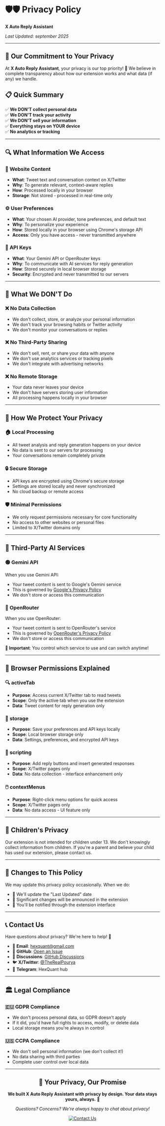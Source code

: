 # 🛡️🛡️ Privacy Policy

**X Auto Reply Assistant**

*Last Updated: september 2025*

---

## 🌟 Our Commitment to Your Privacy

At **X Auto Reply Assistant**, your privacy is our top priority! 🔐 We believe in complete transparency about how our extension works and what data (if any) we handle.

## 📋 Quick Summary

✅ **We DON'T collect personal data**  
✅ **We DON'T track your activity**  
✅ **We DON'T sell your information**  
✅ **Everything stays on YOUR device**  
✅ **No analytics or tracking**  

---

## 🔍 What Information We Access

### 📝 **Website Content**
- **What**: Tweet text and conversation context on X/Twitter
- **Why**: To generate relevant, context-aware replies
- **How**: Processed locally in your browser
- **Storage**: Not stored - processed in real-time only

### ⚙️ **User Preferences**
- **What**: Your chosen AI provider, tone preferences, and default text
- **Why**: To personalize your experience
- **How**: Stored locally in your browser using Chrome's storage API
- **Access**: Only you have access - never transmitted anywhere

### 🔑 **API Keys**
- **What**: Your Gemini API or OpenRouter keys
- **Why**: To communicate with AI services for reply generation
- **How**: Stored securely in local browser storage
- **Security**: Encrypted and never transmitted to our servers

---

## 🚫 What We DON'T Do

### ❌ **No Data Collection**
- We don't collect, store, or analyze your personal information
- We don't track your browsing habits or Twitter activity
- We don't monitor your conversations or replies

### ❌ **No Third-Party Sharing**
- We don't sell, rent, or share your data with anyone
- We don't use analytics services or tracking pixels
- We don't integrate with advertising networks

### ❌ **No Remote Storage**
- Your data never leaves your device
- We don't have servers storing user information
- All processing happens locally in your browser

---

## 🔐 How We Protect Your Privacy

### 🏠 **Local Processing**
- All tweet analysis and reply generation happens on your device
- No data is sent to our servers for processing
- Your conversations remain completely private

### 🔒 **Secure Storage**
- API keys are encrypted using Chrome's secure storage
- Settings are stored locally and never synchronized
- No cloud backup or remote access

### 🛡️ **Minimal Permissions**
- We only request permissions necessary for core functionality
- No access to other websites or personal files
- Limited to X/Twitter domains only

---

## 🤖 Third-Party AI Services

### 🟢 **Gemini API**
When you use Gemini API:
- Your tweet content is sent to Google's Gemini service
- This is governed by [Google's Privacy Policy](https://policies.google.com/privacy)
- We don't store or access this communication

### 🔵 **OpenRouter**
When you use OpenRouter:
- Your tweet content is sent to OpenRouter's service
- This is governed by [OpenRouter's Privacy Policy](https://openrouter.ai/privacy)
- We don't store or access this communication

**🔑 Important**: You control which service to use and can switch anytime!

---

## 📱 Browser Permissions Explained

### 🔍 **activeTab**
- **Purpose**: Access current X/Twitter tab to read tweets
- **Scope**: Only the active tab when you use the extension
- **Data**: Tweet content for reply generation only

### 💾 **storage**
- **Purpose**: Save your preferences and API keys locally
- **Scope**: Local browser storage only
- **Data**: Settings, preferences, and encrypted API keys

### 📝 **scripting**
- **Purpose**: Add reply buttons and insert generated responses
- **Scope**: X/Twitter pages only
- **Data**: No data collection - interface enhancement only

### 🖱️ **contextMenus**
- **Purpose**: Right-click menu options for quick access
- **Scope**: X/Twitter pages only
- **Data**: No data access - UI feature only

---

## 👶 Children's Privacy

Our extension is not intended for children under 13. We don't knowingly collect information from children. If you're a parent and believe your child has used our extension, please contact us.

---

## 🔄 Changes to This Policy

We may update this privacy policy occasionally. When we do:
- 📅 We'll update the "Last Updated" date
- 📢 Significant changes will be announced in the extension
- 📧 You'll be notified through the extension interface

---

## 📞 Contact Us

Have questions about privacy? We're here to help! 💬

- 📧 **Email**: hexquant@gmail.com
- 🐛 **GitHub**: [Open an Issue](https://github.com/xPOURY4/X-Auto-Reply-Assistant/issues)
- 💬 **Discussions**: [GitHub Discussions](https://github.com/xPOURY4/X-Auto-Reply-Assistant/discussions)
- 🐦 **X/Twitter**: [@TheRealPourya](https://x.com/TheRealPourya)
- 📱 **Telegram**: HexQuant hub

---

## 🏛️ Legal Compliance

### 🇪🇺 **GDPR Compliance**
- We don't process personal data, so GDPR doesn't apply
- If it did, you'd have full rights to access, modify, or delete data
- Local storage means you're always in control

### 🇺🇸 **CCPA Compliance**
- We don't sell personal information (we don't collect it!)
- No data sharing with third parties
- Complete user control over local data

---

<div align="center">

## 🌟 Your Privacy, Our Promise

**We built X Auto Reply Assistant with privacy by design. Your data stays yours, always.** 🔐

*Questions? Concerns? We're always happy to chat about privacy!*

[![Contact Us](https://img.shields.io/badge/Contact%20Us-hexquant%40gmail.com-blue?style=for-the-badge)](mailto:hexquant@gmail.com)

</div>
